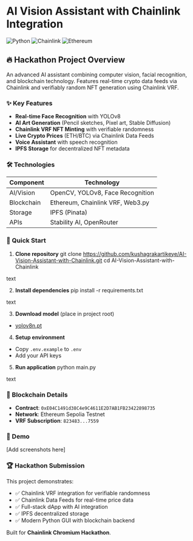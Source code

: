 # AI Vision Assistant with Chainlink Integration

![Python](https://img.shields.io/badge/Python-3.10-blue)
![Chainlink](https://img.shields.io/badge/Chainlink-VRF-green)
![Ethereum](https://img.shields.io/badge/Ethereum-Sepolia-purple)

## 🔥 Hackathon Project Overview ##

An advanced AI assistant combining computer vision, facial recognition, and blockchain technology. Features real-time crypto data feeds via Chainlink and verifiably random NFT generation using Chainlink VRF.

### ✨ Key Features ###

- **Real-time Face Recognition** with YOLOv8
- **AI Art Generation** (Pencil sketches, Pixel art, Stable Diffusion)
- **Chainlink VRF NFT Minting** with verifiable randomness
- **Live Crypto Prices** (ETH/BTC) via Chainlink Data Feeds
- **Voice Assistant** with speech recognition
- **IPFS Storage** for decentralized NFT metadata

### 🛠️ Technologies ###

| Component | Technology |
|-----------|------------|
| AI/Vision | OpenCV, YOLOv8, Face Recognition |
| Blockchain | Ethereum, Chainlink VRF, Web3.py |
| Storage | IPFS (Pinata) |
| APIs | Stability AI, OpenRouter |

### 🚀 Quick Start ###

1. **Clone repository**
git clone https://github.com/kushagrakartikeye/AI-Vision-Assistant-with-Chainlink.git
cd AI-Vision-Assistant-with-Chainlink

text

2. **Install dependencies**
pip install -r requirements.txt

text

3. **Download model** (place in project root)
- [yolov8n.pt](https://github.com/ultralytics/assets/releases/download/v0.0.0/yolov8n.pt)

4. **Setup environment**
- Copy `.env.example` to `.env`
- Add your API keys

5. **Run application**
python main.py

text

### 🔗 Blockchain Details ###

- **Contract**: `0xE04C1491d38C4e9C4611E2D7AB1FB23422898735`
- **Network**: Ethereum Sepolia Testnet
- **VRF Subscription**: `823483...7559`

### 📸 Demo ###

[Add screenshots here]

### 🏆 Hackathon Submission ###

This project demonstrates:
- ✅ Chainlink VRF integration for verifiable randomness
- ✅ Chainlink Data Feeds for real-time price data
- ✅ Full-stack dApp with AI integration
- ✅ IPFS decentralized storage
- ✅ Modern Python GUI with blockchain backend

Built for **Chainlink Chromium Hackathon**.
